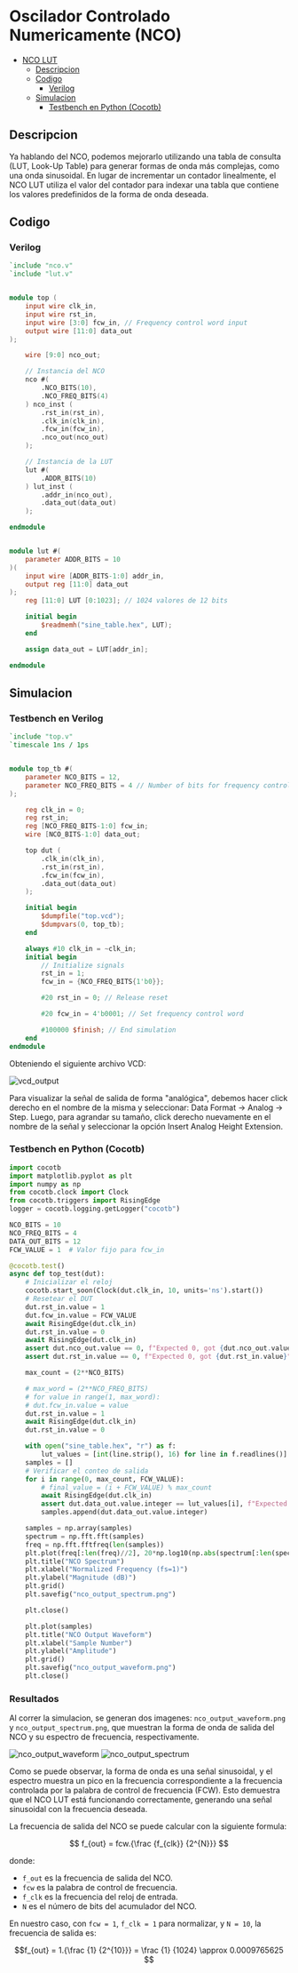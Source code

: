# Oscilador Controlado Numericamente (NCO)

- [NCO LUT](#nco-lut)
  - [Descripcion](#descripcion)
  - [Codigo](#codigo)
    - [Verilog](#verilog)
  - [Simulacion](#simulacion)
    - [Testbench en Python (Cocotb)](#testbench-en-python-cocotb)

## Descripcion

Ya hablando del NCO, podemos mejorarlo utilizando una tabla de consulta (LUT, Look-Up Table) para generar formas de onda más complejas, como una onda sinusoidal. En lugar de incrementar un contador linealmente, el NCO LUT utiliza el valor del contador para indexar una tabla que contiene los valores predefinidos de la forma de onda deseada.

## Codigo

### Verilog

```verilog
`include "nco.v"
`include "lut.v"


module top (
    input wire clk_in,
    input wire rst_in,
    input wire [3:0] fcw_in, // Frequency control word input
    output wire [11:0] data_out
);

    wire [9:0] nco_out;

    // Instancia del NCO
    nco #(
        .NCO_BITS(10),
        .NCO_FREQ_BITS(4)
    ) nco_inst (
        .rst_in(rst_in),
        .clk_in(clk_in),
        .fcw_in(fcw_in),
        .nco_out(nco_out)
    );

    // Instancia de la LUT
    lut #(
        .ADDR_BITS(10)
    ) lut_inst (
        .addr_in(nco_out),
        .data_out(data_out)
    );

endmodule


module lut #(
    parameter ADDR_BITS = 10
)(
    input wire [ADDR_BITS-1:0] addr_in,
    output reg [11:0] data_out
);
    reg [11:0] LUT [0:1023]; // 1024 valores de 12 bits

    initial begin
        $readmemh("sine_table.hex", LUT);
    end

    assign data_out = LUT[addr_in];

endmodule
```

## Simulacion

### Testbench en Verilog

```verilog
`include "top.v"
`timescale 1ns / 1ps


module top_tb #(
    parameter NCO_BITS = 12,
    parameter NCO_FREQ_BITS = 4 // Number of bits for frequency control word
);

    reg clk_in = 0;
    reg rst_in;
    reg [NCO_FREQ_BITS-1:0] fcw_in;
    wire [NCO_BITS-1:0] data_out;

    top dut (
        .clk_in(clk_in),
        .rst_in(rst_in),
        .fcw_in(fcw_in),
        .data_out(data_out)
    );

    initial begin
        $dumpfile("top.vcd");
        $dumpvars(0, top_tb);
    end

    always #10 clk_in = ~clk_in;
    initial begin
        // Initialize signals
        rst_in = 1;
        fcw_in = {NCO_FREQ_BITS{1'b0}};

        #20 rst_in = 0; // Release reset

        #20 fcw_in = 4'b0001; // Set frequency control word

        #100000 $finish; // End simulation
    end
endmodule
```
Obteniendo el siguiente archivo VCD:

![vcd_output](vcd_output.png)

Para visualizar la señal de salida de forma "analógica", debemos hacer click derecho en el nombre de la misma y seleccionar: Data Format -> Analog -> Step. Luego, para agrandar su tamaño, click derecho nuevamente en el nombre de la señal y seleccionar la opción Insert Analog Height Extension.

### Testbench en Python (Cocotb)

```python
import cocotb
import matplotlib.pyplot as plt
import numpy as np
from cocotb.clock import Clock
from cocotb.triggers import RisingEdge
logger = cocotb.logging.getLogger("cocotb")

NCO_BITS = 10
NCO_FREQ_BITS = 4
DATA_OUT_BITS = 12
FCW_VALUE = 1  # Valor fijo para fcw_in

@cocotb.test()
async def top_test(dut):
    # Inicializar el reloj
    cocotb.start_soon(Clock(dut.clk_in, 10, units='ns').start())
    # Resetear el DUT
    dut.rst_in.value = 1
    dut.fcw_in.value = FCW_VALUE
    await RisingEdge(dut.clk_in)
    dut.rst_in.value = 0
    await RisingEdge(dut.clk_in)
    assert dut.nco_out.value == 0, f"Expected 0, got {dut.nco_out.value}"
    assert dut.rst_in.value == 0, f"Expected 0, got {dut.rst_in.value}"

    max_count = (2**NCO_BITS)

    # max_word = (2**NCO_FREQ_BITS)
    # for value in range(1, max_word):
    # dut.fcw_in.value = value
    dut.rst_in.value = 1
    await RisingEdge(dut.clk_in)
    dut.rst_in.value = 0

    with open("sine_table.hex", "r") as f:
        lut_values = [int(line.strip(), 16) for line in f.readlines()]
    samples = []
    # Verificar el conteo de salida
    for i in range(0, max_count, FCW_VALUE):
        # final_value = (i + FCW_VALUE) % max_count
        await RisingEdge(dut.clk_in)
        assert dut.data_out.value.integer == lut_values[i], f"Expected {lut_values[i]}, got {dut.data_out.value.integer}, value={FCW_VALUE}"
        samples.append(dut.data_out.value.integer)

    samples = np.array(samples)
    spectrum = np.fft.fft(samples)
    freq = np.fft.fftfreq(len(samples))
    plt.plot(freq[:len(freq)//2], 20*np.log10(np.abs(spectrum[:len(spectrum)//2])))
    plt.title("NCO Spectrum")
    plt.xlabel("Normalized Frequency (fs=1)")
    plt.ylabel("Magnitude (dB)")
    plt.grid()
    plt.savefig("nco_output_spectrum.png")

    plt.close()

    plt.plot(samples)
    plt.title("NCO Output Waveform")
    plt.xlabel("Sample Number")
    plt.ylabel("Amplitude")
    plt.grid()
    plt.savefig("nco_output_waveform.png")
    plt.close()
```

### Resultados
Al correr la simulacion, se generan dos imagenes: `nco_output_waveform.png` y `nco_output_spectrum.png`, que muestran la forma de onda de salida del NCO y su espectro de frecuencia, respectivamente.

![nco_output_waveform](nco_output_waveform.png)
![nco_output_spectrum](nco_output_spectrum.png)

Como se puede observar, la forma de onda es una señal sinusoidal, y el espectro muestra un pico en la frecuencia correspondiente a la frecuencia controlada por la palabra de control de frecuencia (FCW). Esto demuestra que el NCO LUT está funcionando correctamente, generando una señal sinusoidal con la frecuencia deseada.

La frecuencia de salida del NCO se puede calcular con la siguiente formula:
```math

f_{out} = fcw.{\frac {f_{clk}} {2^{N}}}

``` 

donde:
- `f_out` es la frecuencia de salida del NCO.
- `fcw` es la palabra de control de frecuencia.
- `f_clk` es la frecuencia del reloj de entrada.
- `N` es el número de bits del acumulador del NCO.

En nuestro caso, con `fcw = 1`, `f_clk = 1` para normalizar, y `N = 10`, la frecuencia de salida es:

```math
f_{out} = 1.{\frac {1} {2^{10}}} = \frac {1} {1024} \approx 0.0009765625

```